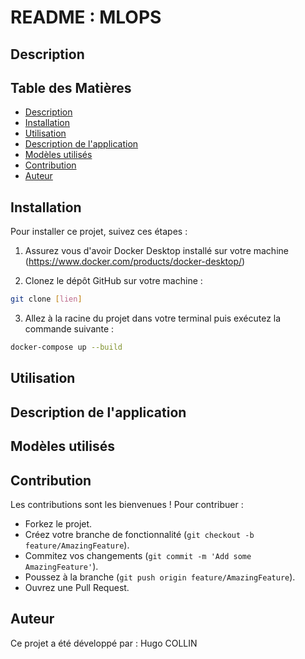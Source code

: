 # README : MLOPS

## Description


## Table des Matières
- [Description](#description)
- [Installation](#installation)
- [Utilisation](#utilisation)
- [Description de l'application](#description-de-lapplication)
- [Modèles utilisés](#modèles-utilisés)
- [Contribution](#contribution)
- [Auteur](#auteur)  


## Installation
Pour installer ce projet, suivez ces étapes :
1) Assurez vous d'avoir Docker Desktop installé sur votre machine (https://www.docker.com/products/docker-desktop/) 

2) Clonez le dépôt GitHub sur votre machine :
```bash
git clone [lien]
```

3) Allez à la racine du projet dans votre terminal puis exécutez la commande suivante :
```bash
docker-compose up --build
```

## Utilisation


## Description de l'application 


## Modèles utilisés


## Contribution
Les contributions sont les bienvenues ! Pour contribuer :
- Forkez le projet.
- Créez votre branche de fonctionnalité (```git checkout -b feature/AmazingFeature```).
- Commitez vos changements (```git commit -m 'Add some AmazingFeature'```).
- Poussez à la branche (```git push origin feature/AmazingFeature```).
- Ouvrez une Pull Request.  


## Auteur
Ce projet a été développé par : Hugo COLLIN